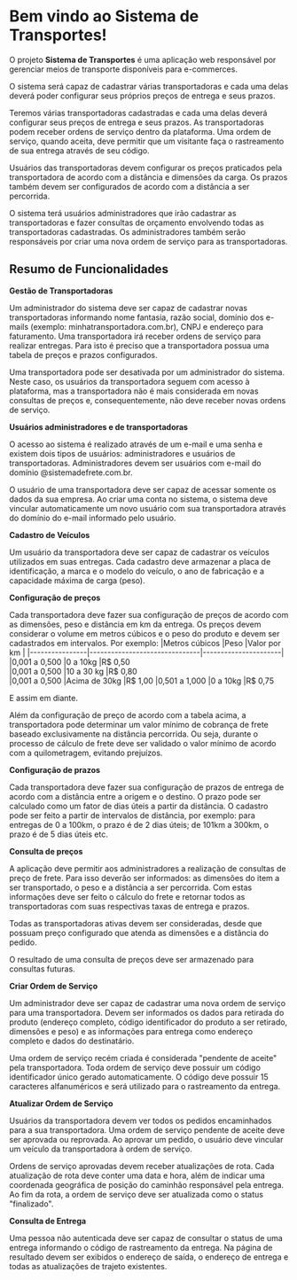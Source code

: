 # Bem vindo ao Sistema de Transportes!

O projeto **Sistema de Transportes** é uma aplicação web responsável por gerenciar meios de transporte disponíveis para e-commerces. 

O sistema será capaz de cadastrar várias transportadoras e cada uma delas deverá 
poder configurar seus próprios preços de entrega e seus prazos.

Teremos várias transportadoras cadastradas e cada uma delas deverá configurar seus preços de entrega e seus prazos. As transportadoras podem receber ordens de serviço dentro da plataforma. Uma ordem de serviço, quando aceita, deve permitir que um visitante faça o rastreamento de sua entrega através de seu código.

Usuários das transportadoras devem configurar os preços praticados pela transportadora de acordo com a distância e dimensões da carga. Os prazos também devem ser configurados de acordo com a distância a ser percorrida.

O sistema terá usuários administradores que irão cadastrar as transportadoras e fazer consultas de orçamento envolvendo todas as transportadoras cadastradas. Os administradores também serão responsáveis por criar uma nova ordem de serviço para as transportadoras.

## Resumo de Funcionalidades
**Gestão de Transportadoras**

Um administrador do sistema deve ser capaz de cadastrar novas transportadoras informando nome fantasia, razão social, domínio dos e-mails (exemplo: minhatransportadora.com.br), CNPJ e endereço para faturamento. Uma transportadora irá receber ordens de serviço para realizar entregas. Para isto é preciso que a transportadora possua uma tabela de preços e prazos configurados.

Uma transportadora pode ser desativada por um administrador do sistema. Neste caso, os usuários da transportadora seguem com acesso à plataforma, mas a transportadora não é mais considerada em novas consultas de preços e, consequentemente, não deve receber novas ordens de serviço.

**Usuários administradores e de transportadoras**

O acesso ao sistema é realizado através de um e-mail e uma senha e existem dois tipos de usuários: administradores e usuários de transportadoras. Administradores devem ser usuários com e-mail do domínio @sistemadefrete.com.br.

O usuário de uma transportadora deve ser capaz de acessar somente os dados da sua empresa. Ao criar uma conta no sistema, o sistema deve vincular automaticamente um novo usuário com sua transportadora através do domínio do e-mail informado pelo usuário.

**Cadastro de Veículos**

Um usuário da transportadora deve ser capaz de cadastrar os veículos utilizados em suas entregas. Cada cadastro deve armazenar a placa de identificação, a marca e o modelo do veículo, o ano de fabricação e a capacidade máxima de carga (peso).

**Configuração de preços**

Cada transportadora deve fazer sua configuração de preços de acordo com as dimensões, peso e distância em km da entrega. Os preços devem considerar o volume em metros cúbicos e o peso do produto e devem ser cadastrados em intervalos. Por exemplo:
|Metros cúbicos                |Peso                      |Valor por km                         |
|----------------|-------------------------------|----------------------|
|0,001 a 0,500	 |0 a 10kg         |R$ 0,50        
|0,001 a 0,500	 |10 a 30 kg       |R$ 0,80            
|0,001 a 0,500	 |Acima de 30kg    |R$ 1,00
|0,501 a 1,000	 |0 a 10kg		   |R$ 0,75

E assim em diante.

Além da configuração de preço de acordo com a tabela acima, a transportadora pode determinar um valor mínimo de cobrança de frete baseado exclusivamente na distância percorrida. Ou seja, durante o processo de cálculo de frete deve ser validado o valor mínimo de acordo com a quilometragem, evitando prejuízos.

**Configuração de prazos**

Cada transportadora deve fazer sua configuração de prazos de entrega de acordo com a distância entre a origem e o destino. O prazo pode ser calculado como um fator de dias úteis a partir da distância. O cadastro pode ser feito a partir de intervalos de distância, por exemplo: para entregas de 0 a 100km, o prazo é de 2 dias úteis; de 101km a 300km, o prazo é de 5 dias úteis etc.

**Consulta de preços**

A aplicação deve permitir aos administradores a realização de consultas de preço de frete. Para isso deverão ser informados: as dimensões do item a ser transportado, o peso e a distância a ser percorrida. Com estas informações deve ser feito o cálculo do frete e retornar todos as transportadoras com suas respectivas taxas de entrega e prazos.

Todas as transportadoras ativas devem ser consideradas, desde que possuam preço configurado que atenda as dimensões e a distância do pedido.

O resultado de uma consulta de preços deve ser armazenado para consultas futuras.

**Criar Ordem de Serviço**

Um administrador deve ser capaz de cadastrar uma nova ordem de serviço para uma transportadora. Devem ser informados os dados para retirada do produto (endereço completo, código identificador do produto a ser retirado, dimensões e peso) e as informações para entrega como endereço completo e dados do destinatário.

Uma ordem de serviço recém criada é considerada "pendente de aceite" pela transportadora. Toda ordem de serviço deve possuir um código identificador único gerado automaticamente. O código deve possuir 15 caracteres alfanuméricos e será utilizado para o rastreamento da entrega.

**Atualizar Ordem de Serviço**

Usuários da transportadora devem ver todos os pedidos encaminhados para a sua transportadora. Uma ordem de serviço pendente de aceite deve ser aprovada ou reprovada. Ao aprovar um pedido, o usuário deve vincular um veículo da transportadora à ordem de serviço.

Ordens de serviço aprovadas devem receber atualizações de rota. Cada atualização de rota deve conter uma data e hora, além de indicar uma coordenada geográfica de posição do caminhão responsável pela entrega. Ao fim da rota, a ordem de serviço deve ser atualizada como o status "finalizado".

**Consulta de Entrega**

Uma pessoa não autenticada deve ser capaz de consultar o status de uma entrega informando o código de rastreamento da entrega. Na página de resultado devem ser exibidos o endereço de saída, o endereço de entrega e todas as atualizações de trajeto existentes.

